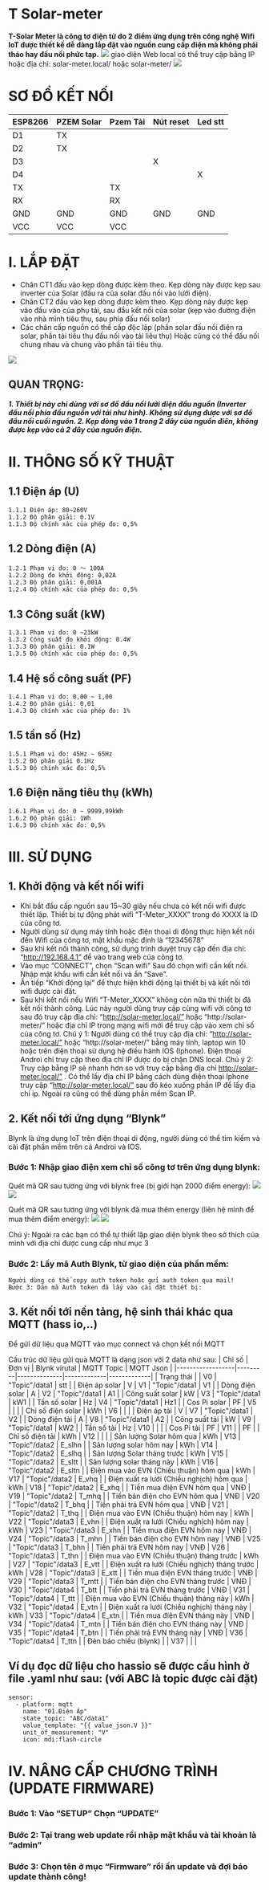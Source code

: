 # T Solar-meter
**T-Solar Meter là công tơ điện tử đo 2 điểm ứng dụng trên công nghệ Wifi IoT được thiết kế dễ dàng lắp đặt vào nguồn cung cấp điện mà không phải tháo hay đấu nối phức tạp.**
<img src="https://github.com/Tpro4391/Solar-meter/blob/master/Home%20solar.jpg">
giao diện Web local có thể truy cập bằng IP hoặc địa chỉ: solar-meter.local/ hoặc solar-meter/
<img src="https://github.com/Tpro4391/Solar-meter/blob/master/hop-chuan.jpg">
# SƠ ĐỒ KẾT NỐI
 | ESP8266 | PZEM Solar | Pzem Tải | Nút reset | Led stt | 
 |-----------|-----------|-----------|-----------|-----------| 
 | D1 | TX |  |  |  | 
 | D2 | TX |  |  |  | 
 | D3 |  |  | X |  | 
 | D4 |  |  |  | X | 
 | TX |  | TX |  |  | 
 | RX |  | RX |  |  | 
 | GND | GND | GND | GND | GND | 
 | VCC | VCC | VCC |  |  | 

# I. LẮP ĐẶT
-	Chân CT1 đấu vào kẹp dòng được kèm theo. Kẹp dòng này được kẹp sau inverter của Solar (đầu ra của solar đấu nối vào lưới điện).
-	Chân CT2 đấu vào kẹp dòng được kèm theo. Kẹp dòng này được kẹp vào đầu vào của phụ tải, sau đầu kết nối của solar (kẹp vào đường điện vào nhà mình tiêu thụ, sau phía đấu nối solar)
-	Các chân cấp nguồn có thể cấp độc lập (phần solar đấu nối điện ra solar, phần tải tiêu thụ đấu nối vào tải liêu thụ) Hoặc cũng có thể đấu nối chung nhau và chung vào phần tải tiêu thụ.
<img src="https://github.com/Tpro4391/Solar-meter/blob/master/nhan%20vo%20hop.png">
 
## QUAN TRỌNG:

***1.	Thiết bị này chỉ dùng với sơ đồ đấu nối lưới điện đầu nguồn (Inverter đấu nối phía đầu nguồn với tải như hình). Không sử dụng được với sơ đồ đầu nối cuối nguồn.
2.	Kẹp dòng vào 1 trong 2 dây của nguồn điên, không được kẹp vào cả 2 dây của nguồn điện.***
# II. THÔNG SỐ KỸ THUẬT
## 1.1 Điện áp (U)
    1.1.1 Điện áp: 80~260V
    1.1.2 Độ phân giải: 0.1V
    1.1.3 Độ chính xác của phép đo: 0,5%
## 1.2 Dòng điện (A)
    1.2.1 Phạm vi đo: 0 ～ 100A
    1.2.2 Dòng đo khởi động: 0,02A
    1.2.3 Độ phân giải: 0,001A
    1.2.4 Độ chính xác của phép đo: 0,5%
## 1.3 Công suất (kW)
    1.3.1 Phạm vi đo: 0 ~23kW
    1.3.2 Công suất đo khởi động: 0.4W
    1.3.3 Độ phân giải: 0.1W
    1.3.5 Độ chính xác của phép đo: 0,5%
## 1.4 Hệ số công suất (PF)
    1.4.1 Phạm vi đo: 0,00 ~ 1,00
    1.4.2 Độ phân giải: 0,01
    1.4.3 Độ chính xác của phép đo: 1%
## 1.5 tần số (Hz)
    1.5.1 Phạm vi đo: 45Hz ~ 65Hz
    1.5.2 Độ phân giải 0.1Hz
    1.5.3 Độ chính xác đo: 0,5%
## 1.6 Điện năng tiêu thụ (kWh)
    1.6.1 Phạm vi đo: 0 ~ 9999,99kWh
    1.6.2 Độ phân giải: 1Wh
    1.6.3 Độ chính xác đo: 0,5%

# III. SỬ DỤNG
## 1.	Khởi động và kết nối wifi
-	Khi bắt đầu cấp nguồn sau 15~30 giây nếu chưa có kết nối wifi được thiết lập. Thiết bị tự động phát wifi “T-Meter_XXXX” trong đó XXXX là ID của công tơ.
-	Người dùng sử dụng máy tính hoặc điện thoại di động thực hiện kết nối đến Wifi của công tơ, mật khẩu mặc định là “12345678”
-	Sau khi kết nối thành công, sử dụng trình duyệt truy cập đến địa chỉ: “http://192.168.4.1” để vào trang web của công tơ.
-	Vào mục “CONNECT”, chọn “Scan wifi” Sau đó chọn wifi cần kết nối. Nhập mật khẩu wifi cần kết nối và ấn “Save”.
-	Ấn tiếp “Khởi động lại” để thực hiện khởi động lại thiết bị và kết nối tới wifi được cài đặt.
-	Sau khi kết nối nếu Wifi “T-Meter_XXXX” không còn nữa thì thiết bị đã kết nối thành công. Lúc này người dùng truy cập cùng wifi với công tơ sau đó truy cập địa chỉ: “http://solar-meter.local/”  hoặc “http://solar-meter/” hoặc  địa chỉ IP trong mạng wifi mới để truy cập vào xem chỉ số của công tơ.
	Chú ý 1: Người dùng có thể truy cập địa chỉ: “http://solar-meter.local/” hoặc “http://solar-meter/”  bằng máy tính, laptop win 10 hoặc trên điện thoại sử dụng hệ điều 	hành IOS (Iphone).  Điện thoại Androi chỉ truy cập theo địa chỉ IP được do bị chặn DNS local.
	Chú ý 2: Truy cập bằng IP sẽ nhanh hơn so với truy cập bằng địa chỉ http://solar-meter.local/” . Có thể lấy địa chỉ IP bằng cách dùng điện thoại Iphone truy cập “http://solar-meter.local/” sau đó kéo xuống phần IP để lấy địa chỉ ip. Ngoài ra cũng có thể dùng phần mềm Scan IP.
## 2.	Kết nối tới ứng dụng “Blynk”
Blynk là ứng dụng IoT trên điện thoại di động, người dùng có thể tìm kiếm và cài đặt phần mềm trên cả Androi và IOS.
### Bước 1: Nhập giao điện xem chỉ số công tơ trên ứng dụng blynk:
Quét mã QR sau tương ứng với blynk free (bị giới hạn 2000 điểm energy):
   <img src="https://github.com/Tpro4391/Solar-meter/blob/master/blynk%20freee.png">
   <img src="https://github.com/Tpro4391/Solar-meter/blob/master/blynk%20fee.jpg">

Quét mã QR sau tương ứng với blynk đã mua thêm energy (liên hệ mình để mua thêm điểm energy):
   <img src="https://github.com/Tpro4391/Solar-meter/blob/master/blynk%20full.png">
   <img src="https://github.com/Tpro4391/Solar-meter/blob/master/Blynk%20Full.jpg">
   
Chú ý: Ngoài ra các bạn có thể tự thiết lập giao diện blynk theo sở thích của mình với địa chỉ được cung cấp như mục 3


### Bước 2: Lấy mã Auth Blynk, từ giao diện của phần mềm:
       
	Người dùng có thể copy auth token hoặc gửi auth token qua mail!
	Bước 3: Dán mã Auth token đã lấy vào cài đặt thiết bị:
 
## 3.	Kết nối tới nền tảng, hệ sinh thái khác qua MQTT (hass io,..)
Để gửi dữ liệu qua MQTT vào mục connect và chọn kết nối MQTT
 
Cấu trúc dữ liệu gửi qua MQTT là dạng json với 2 data như sau:
 | Chỉ số | Đơn vị | Blynk virutal | MQTT Topic | MQTT Json | 
 |------------------|---------|--------------|-------------|-------------| 
 | Trạng thái |  | V0 | "Topic"/data1 | stt | 
 | Điện áp solar | V | V1 | "Topic"/data1 | V1 | 
 | Dòng điện solar | A | V2 | "Topic"/data1 | A1 | 
 | Công suất solar | kW | V3 | "Topic"/data1 | kW1 | 
 | Tần số solar | Hz | V4 | "Topic"/data1 | Hz1 | 
 | Cos Pi solar | PF | V5 |  |  | 
 | Chỉ số điện solar | kWh | V6 |  |  | 
 | Điện áp tải | V | V7 | "Topic"/data1 | V2 | 
 | Dòng điện tải | A | V8 | "Topic"/data1 | A2 | 
 | Công suất tải | kW | V9 | "Topic"/data1 | kW2 | 
 | Tần số tải | Hz | V10 |  |  | 
 | Cos Pi tải | PF | V11 |  | PF | 
 | Chỉ số điện tải | kWh | V12 |  |  | 
 | Sản lượng Solar hôm qua | kWh | V13 | "Topic"/data2 | E_slhn | 
 | Sản lượng solar hôm nay | kWh | V14 | "Topic"/data2 | E_slhq | 
 | Sản lượng Solar tháng trước | kWh | V15 | "Topic"/data2 | E_sltt | 
 | Sản lượng solar tháng này | kWh | V16 | "Topic"/data2 | E_sltn | 
 | Điện mua vào EVN (Chiều thuận) hôm qua | kWh | V17 | "Topic"/data2 | E_vhq | 
 | Điện xuất ra lưới (Chiều nghịch) hôm qua | kWh | V18 | "Topic"/data2 | E_xhq | 
 | Tiền mua điện EVN hôm qua | VNĐ | V19 | "Topic"/data2 | T_mhq | 
 | Tiền bán điện cho EVN hôm qua | VNĐ | V20 | "Topic"/data2 | T_bhq | 
 | Tiền phải trả EVN hôm qua | VNĐ | V21 | "Topic"/data2 | T_thq | 
 | Điện mua vào EVN (Chiều thuận) hôm nay | kWh | V22 | "Topic"/data3 | E_vhn | 
 | Điện xuất ra lưới (Chiều nghịch) hôm nay | kWh | V23 | "Topic"/data3 | E_xhn | 
 | Tiền mua điện EVN hôm nay | VNĐ | V24 | "Topic"/data3 | T_mhn | 
 | Tiền bán điện cho EVN hôm nay | VNĐ | V25 | "Topic"/data3 | T_bhn | 
 | Tiền phải trả EVN hôm nay | VNĐ | V26 | "Topic"/data3 | T_thn | 
 | Điện mua vào EVN (Chiều thuận) tháng trước | kWh | V27 | "Topic"/data3 | E_vtt | 
 | Điện xuất ra lưới (Chiều nghịch) tháng trước | kWh | V28 | "Topic"/data3 | E_xtt | 
 | Tiền mua điện EVN tháng trước | VNĐ | V29 | "Topic"/data3 | T_mtt | 
 | Tiền bán điện cho EVN tháng trước | VNĐ | V30 | "Topic"/data4 | T_btt | 
 | Tiền phải trả EVN tháng trước | VNĐ | V31 | "Topic"/data4 | T_ttt | 
 | Điện mua vào EVN (Chiều thuận) tháng này | kWh | V32 | "Topic"/data4 | E_vtn | 
 | Điện xuất ra lưới (Chiều nghịch) tháng này | kWh | V33 | "Topic"/data4 | E_xtn | 
 | Tiền mua điện EVN tháng này | VNĐ | V34 | "Topic"/data4 | T_mtn | 
 | Tiền bán điện cho EVN tháng này | VNĐ | V35 | "Topic"/data4 | T_btn | 
 | Tiền phải trả EVN tháng này | VNĐ | V36 | "Topic"/data4 | T_ttn | 
 | Đèn báo chiều (blynk) |  | V37 |  |  | 

## Ví dụ đọc dữ liệu cho hassio sẽ được cấu hình ở file .yaml như sau: (với ABC là topic được cài đặt)
	sensor:
	  - platform: mqtt
	    name: "01.Điện Áp"
	    state_topic: "ABC/data1"
	    value_template: "{{ value_json.V }}"
	    unit_of_measurement: "V"
	    icon: mdi:flash-circle

# IV. NÂNG CẤP CHƯƠNG TRÌNH (UPDATE FIRMWARE)
### Bước 1:  Vào “SETUP” Chọn “UPDATE”
 
### Bước 2: Tại trang web update rồi nhập mật khẩu và tài khoản là “admin”

### Bước 3: Chọn tên ở mục “Firmware” rồi ấn update và đợi báo update thành công!
            


 

